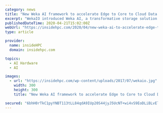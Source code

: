 ```yaml
---
category: news
title: "New Weka AI framework to accelerate Edge to Core to Cloud Data Pipelines"
excerpt: "WekaIO introduced Weka AI, a transformative storage solution framework underpinned by the Weka File System (WekaFS) that enables accelerated edge-to-core-to-cloud data pipelines. Weka AI is a framework of customizable reference architectures (RAs) and software development kits (SDKs) with leading technology alliances like NVIDIA,"
publishedDateTime: 2020-04-21T15:02:00Z
webUrl: "https://insidehpc.com/2020/04/new-weka-ai-to-accelerate-edge-to-core-to-cloud-data-pipelines/"
type: article

provider:
  name: insideHPC
  domain: insidehpc.com

topics:
  - AI Hardware
  - AI

images:
  - url: "https://insidehpc.com/wp-content/uploads/2017/07/wekaio.jpg"
    width: 300
    height: 300
    title: "New Weka AI framework to accelerate Edge to Core to Cloud Data Pipelines"

secured: "6bhH0rTkC1pyYNBT113tLL84qdA9IUp20S44jyJ5UcNT+wi4vS9EoDLiBLvElyumQGLMx2kRe8Ztn9BUs5VR9MCy8ishTbWWc8NdNae3lk+6skYpKJI3e3Pkgyma2907we0bd5aqPyZrHtK0aJMrWqCJVICYpFa+7WVgFKRxZqXVQaS1+8fVN8ugYxsyIFfryOSfIqnsKI3Nwhqg5ZXyvU4g9F/AvO5sVBOsQInOup5zhLHk/wwIywM2LNk0c7+rtOTSZPl+si2lWdunYFE17jKqGOy66ACKoWRbz6bq3/v0ZpQa2t697ACwV8qKnjk0;sWjhfEzX9f+QCSCHIPadkA=="
---
```


